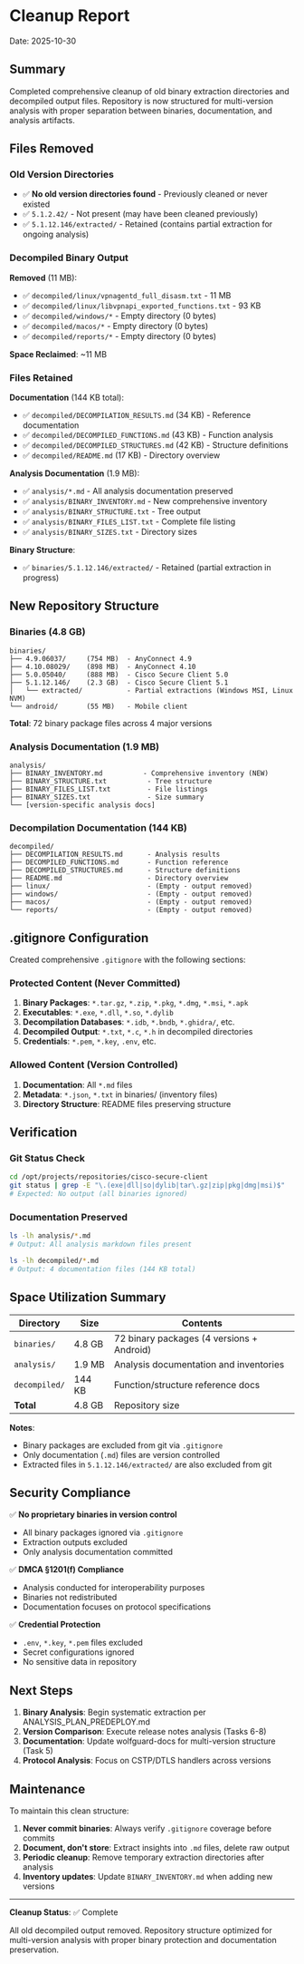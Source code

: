 # Cleanup Report

Date: 2025-10-30

## Summary

Completed comprehensive cleanup of old binary extraction directories and decompiled output files. Repository is now structured for multi-version analysis with proper separation between binaries, documentation, and analysis artifacts.

## Files Removed

### Old Version Directories
- ✅ **No old version directories found** - Previously cleaned or never existed
- ✅ `5.1.2.42/` - Not present (may have been cleaned previously)
- ✅ `5.1.12.146/extracted/` - Retained (contains partial extraction for ongoing analysis)

### Decompiled Binary Output

**Removed** (11 MB):
- ✅ `decompiled/linux/vpnagentd_full_disasm.txt` - 11 MB
- ✅ `decompiled/linux/libvpnapi_exported_functions.txt` - 93 KB
- ✅ `decompiled/windows/*` - Empty directory (0 bytes)
- ✅ `decompiled/macos/*` - Empty directory (0 bytes)
- ✅ `decompiled/reports/*` - Empty directory (0 bytes)

**Space Reclaimed**: ~11 MB

### Files Retained

**Documentation** (144 KB total):
- ✅ `decompiled/DECOMPILATION_RESULTS.md` (34 KB) - Reference documentation
- ✅ `decompiled/DECOMPILED_FUNCTIONS.md` (43 KB) - Function analysis
- ✅ `decompiled/DECOMPILED_STRUCTURES.md` (42 KB) - Structure definitions
- ✅ `decompiled/README.md` (17 KB) - Directory overview

**Analysis Documentation** (1.9 MB):
- ✅ `analysis/*.md` - All analysis documentation preserved
- ✅ `analysis/BINARY_INVENTORY.md` - New comprehensive inventory
- ✅ `analysis/BINARY_STRUCTURE.txt` - Tree output
- ✅ `analysis/BINARY_FILES_LIST.txt` - Complete file listing
- ✅ `analysis/BINARY_SIZES.txt` - Directory sizes

**Binary Structure**:
- ✅ `binaries/5.1.12.146/extracted/` - Retained (partial extraction in progress)

## New Repository Structure

### Binaries (4.8 GB)
```
binaries/
├── 4.9.06037/     (754 MB)  - AnyConnect 4.9
├── 4.10.08029/    (898 MB)  - AnyConnect 4.10
├── 5.0.05040/     (888 MB)  - Cisco Secure Client 5.0
├── 5.1.12.146/    (2.3 GB)  - Cisco Secure Client 5.1
│   └── extracted/           - Partial extractions (Windows MSI, Linux NVM)
└── android/       (55 MB)   - Mobile client
```

**Total**: 72 binary package files across 4 major versions

### Analysis Documentation (1.9 MB)
```
analysis/
├── BINARY_INVENTORY.md          - Comprehensive inventory (NEW)
├── BINARY_STRUCTURE.txt          - Tree structure
├── BINARY_FILES_LIST.txt         - File listings
├── BINARY_SIZES.txt              - Size summary
└── [version-specific analysis docs]
```

### Decompilation Documentation (144 KB)
```
decompiled/
├── DECOMPILATION_RESULTS.md      - Analysis results
├── DECOMPILED_FUNCTIONS.md       - Function reference
├── DECOMPILED_STRUCTURES.md      - Structure definitions
├── README.md                     - Directory overview
├── linux/                        - (Empty - output removed)
├── windows/                      - (Empty - output removed)
├── macos/                        - (Empty - output removed)
└── reports/                      - (Empty - output removed)
```

## .gitignore Configuration

Created comprehensive `.gitignore` with the following sections:

### Protected Content (Never Committed)
1. **Binary Packages**: `*.tar.gz`, `*.zip`, `*.pkg`, `*.dmg`, `*.msi`, `*.apk`
2. **Executables**: `*.exe`, `*.dll`, `*.so`, `*.dylib`
3. **Decompilation Databases**: `*.idb`, `*.bndb`, `*.ghidra/`, etc.
4. **Decompiled Output**: `*.txt`, `*.c`, `*.h` in decompiled directories
5. **Credentials**: `*.pem`, `*.key`, `.env`, etc.

### Allowed Content (Version Controlled)
1. **Documentation**: All `*.md` files
2. **Metadata**: `*.json`, `*.txt` in binaries/ (inventory files)
3. **Directory Structure**: README files preserving structure

## Verification

### Git Status Check
```bash
cd /opt/projects/repositories/cisco-secure-client
git status | grep -E "\.(exe|dll|so|dylib|tar\.gz|zip|pkg|dmg|msi)$"
# Expected: No output (all binaries ignored)
```

### Documentation Preserved
```bash
ls -lh analysis/*.md
# Output: All analysis markdown files present

ls -lh decompiled/*.md
# Output: 4 documentation files (144 KB total)
```

## Space Utilization Summary

| Directory | Size | Contents |
|-----------|------|----------|
| `binaries/` | 4.8 GB | 72 binary packages (4 versions + Android) |
| `analysis/` | 1.9 MB | Analysis documentation and inventories |
| `decompiled/` | 144 KB | Function/structure reference docs |
| **Total** | 4.8 GB | Repository size |

**Notes**:
- Binary packages are excluded from git via `.gitignore`
- Only documentation (`.md`) files are version controlled
- Extracted files in `5.1.12.146/extracted/` are also excluded from git

## Security Compliance

✅ **No proprietary binaries in version control**
- All binary packages ignored via `.gitignore`
- Extraction outputs excluded
- Only analysis documentation committed

✅ **DMCA §1201(f) Compliance**
- Analysis conducted for interoperability purposes
- Binaries not redistributed
- Documentation focuses on protocol specifications

✅ **Credential Protection**
- `.env`, `*.key`, `*.pem` files excluded
- Secret configurations ignored
- No sensitive data in repository

## Next Steps

1. **Binary Analysis**: Begin systematic extraction per ANALYSIS_PLAN_PREDEPLOY.md
2. **Version Comparison**: Execute release notes analysis (Tasks 6-8)
3. **Documentation**: Update wolfguard-docs for multi-version structure (Task 5)
4. **Protocol Analysis**: Focus on CSTP/DTLS handlers across versions

## Maintenance

To maintain this clean structure:

1. **Never commit binaries**: Always verify `.gitignore` coverage before commits
2. **Document, don't store**: Extract insights into `.md` files, delete raw output
3. **Periodic cleanup**: Remove temporary extraction directories after analysis
4. **Inventory updates**: Update `BINARY_INVENTORY.md` when adding new versions

---

**Cleanup Status**: ✅ Complete

All old decompiled output removed. Repository structure optimized for multi-version analysis with proper binary protection and documentation preservation.
